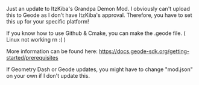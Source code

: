 Just an update to ItzKiba's Grandpa Demon Mod. I obviously can't upload this to Geode as I don't have ItzKiba's approval. Therefore, you have to set this up for your specific platform!

If you know how to use Github & Cmake, you can make the .geode file. ( Linux not working rn :( )

More information can be found here: https://docs.geode-sdk.org/getting-started/prerequisites

If Geometry Dash or Geode updates, you might have to change "mod.json" on your own if I don't update this.
